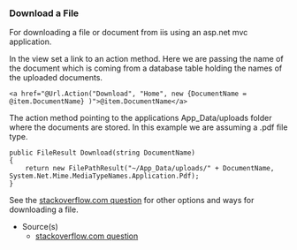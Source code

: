 ### Download a File

For downloading a file or document from iis using an asp.net mvc application.

In the view set a link to an action method. Here we are passing the name of the document which is coming from a database table holding the names of the uploaded documents.

`<a href="@Url.Action("Download", "Home", new {DocumentName = @item.DocumentName} )">@item.DocumentName</a>`

The action method pointing to the applications App_Data/uploads folder where the documents are stored. In this example we are assuming a .pdf file type.

```
public FileResult Download(string DocumentName)
{
    return new FilePathResult("~/App_Data/uploads/" + DocumentName, System.Net.Mime.MediaTypeNames.Application.Pdf);
}
```

See the [stackoverflow.com question](https://stackoverflow.com/questions/49367687/upload-download-file-with-asp-net-c-sharp) for other options and ways for downloading a file.

- Source(s)
  - [stackoverflow.com question](https://stackoverflow.com/questions/49367687/upload-download-file-with-asp-net-c-sharp)
